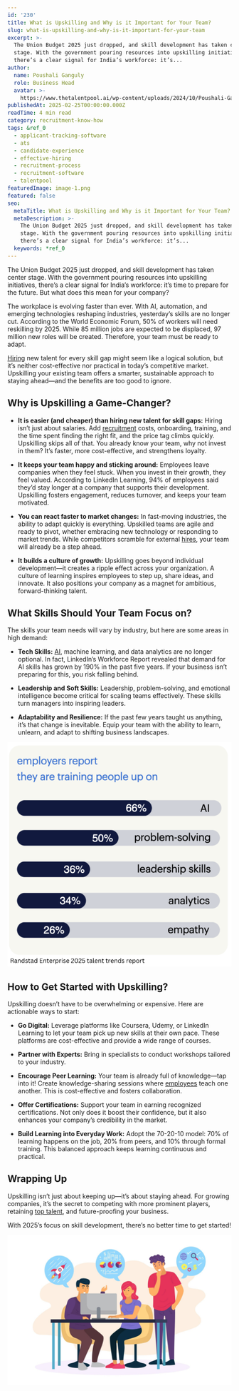 ```yaml
---
id: '230'
title: What is Upskilling and Why is it Important for Your Team?
slug: what-is-upskilling-and-why-is-it-important-for-your-team
excerpt: >-
  The Union Budget 2025 just dropped, and skill development has taken center
  stage. With the government pouring resources into upskilling initiatives,
  there’s a clear signal for India’s workforce: it’s...
author:
  name: Poushali Ganguly
  role: Business Head
  avatar: >-
    https://www.thetalentpool.ai/wp-content/uploads/2024/10/Poushali-Gangulyimage.webp
publishedAt: 2025-02-25T00:00:00.000Z
readTime: 4 min read
category: recruitment-know-how
tags: &ref_0
  - applicant-tracking-software
  - ats
  - candidate-experience
  - effective-hiring
  - recruitment-process
  - recruitment-software
  - talentpool
featuredImage: image-1.png
featured: false
seo:
  metaTitle: What is Upskilling and Why is it Important for Your Team?
  metaDescription: >-
    The Union Budget 2025 just dropped, and skill development has taken center
    stage. With the government pouring resources into upskilling initiatives,
    there’s a clear signal for India’s workforce: it’s...
  keywords: *ref_0
---
```


The Union Budget 2025 just dropped, and skill development has taken center stage. With the government pouring resources into upskilling initiatives, there’s a clear signal for India’s workforce: it’s time to prepare for the future. But what does this mean for your company?

The workplace is evolving faster than ever. With AI, automation, and emerging technologies reshaping industries, yesterday’s skills are no longer cut. According to the World Economic Forum, 50% of workers will need reskilling by 2025. While 85 million jobs are expected to be displaced, 97 million new roles will be created. Therefore, your team must be ready to adapt.

[Hiring](https://www.talentpoolgrowth.com/?showSignup=true) new talent for every skill gap might seem like a logical solution, but it’s neither cost-effective nor practical in today’s competitive market. Upskilling your existing team offers a smarter, sustainable approach to staying ahead—and the benefits are too good to ignore.

## Why is Upskilling a Game-Changer?

- **It is easier (and cheaper) than hiring new talent for skill gaps:** Hiring isn’t just about salaries. Add [recruitment](https://www.talentpoolgrowth.com/?showSignup=true) costs, onboarding, training, and the time spent finding the right fit, and the price tag climbs quickly. Upskilling skips all of that. You already know your team, why not invest in them? It’s faster, more cost-effective, and strengthens loyalty.

- **It keeps your team happy and sticking around:** Employees leave companies when they feel stuck. When you invest in their growth, they feel valued. According to LinkedIn Learning, 94% of employees said they’d stay longer at a company that supports their development. Upskilling fosters engagement, reduces turnover, and keeps your team motivated.

- **You can react faster to market changes:** In fast-moving industries, the ability to adapt quickly is everything. Upskilled teams are agile and ready to pivot, whether embracing new technology or responding to market trends. While competitors scramble for external [hires](https://www.thetalentpool.ai/blogs/top-8-tips-to-onboard-new-hires/), your team will already be a step ahead.

- **It builds a culture of growth:** Upskilling goes beyond individual development—it creates a ripple effect across your organization. A culture of learning inspires employees to step up, share ideas, and innovate. It also positions your company as a magnet for ambitious, forward-thinking talent.

## What Skills Should Your Team Focus on?

The skills your team needs will vary by industry, but here are some areas in high demand:

- **Tech Skills:** [AI](https://www.thetalentpool.ai/blogs/how-artificial-intelligence-changing-hiring-process/), machine learning, and data analytics are no longer optional. In fact, LinkedIn’s Workforce Report revealed that demand for AI skills has grown by 190% in the past five years. If your business isn’t preparing for this, you risk falling behind.

- **Leadership and Soft Skills:** Leadership, problem-solving, and emotional intelligence become critical for scaling teams effectively. These skills turn managers into inspiring leaders.

- **Adaptability and Resilience:** If the past few years taught us anything, it’s that change is inevitable. Equip your team with the ability to learn, unlearn, and adapt to shifting business landscapes.

![](images/image.png)

## How to Get Started with Upskilling?

Upskilling doesn’t have to be overwhelming or expensive. Here are actionable ways to start:

- **Go Digital:** Leverage platforms like Coursera, Udemy, or LinkedIn Learning to let your team pick up new skills at their own pace. These platforms are cost-effective and provide a wide range of courses.

- **Partner with Experts:** Bring in specialists to conduct workshops tailored to your industry.

- **Encourage Peer Learning:** Your team is already full of knowledge—tap into it! Create knowledge-sharing sessions where [employees](https://www.thetalentpool.ai/blogs/6-ways-increase-employee-engagement/) teach one another. This is cost-effective and fosters collaboration.

- **Offer Certifications:** Support your team in earning recognized certifications. Not only does it boost their confidence, but it also enhances your company’s credibility in the market.

- **Build Learning into Everyday Work:** Adopt the 70-20-10 model: 70% of learning happens on the job, 20% from peers, and 10% through formal training. This balanced approach keeps learning continuous and practical.

## Wrapping Up

Upskilling isn’t just about keeping up—it’s about staying ahead. For growing companies, it’s the secret to competing with more prominent players, retaining [top talent](https://www.thetalentpool.ai/blogs/top-reasons-why-you-are-losing-top-talent-to-competitors/), and future-proofing your business.

With 2025’s focus on skill development, there’s no better time to get started!

![](images/image-1-1024x683.png)
